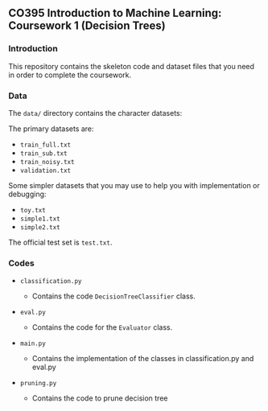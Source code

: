 ## CO395 Introduction to Machine Learning: Coursework 1 (Decision Trees)

### Introduction

This repository contains the skeleton code and dataset files that you need 
in order to complete the coursework.

### Data

The ``data/`` directory contains the character datasets:

The primary datasets are:
- ``train_full.txt``
- ``train_sub.txt``
- ``train_noisy.txt``
- ``validation.txt``

Some simpler datasets that you may use to help you with implementation or 
debugging:
- ``toy.txt``
- ``simple1.txt``
- ``simple2.txt``

The official test set is ``test.txt``.

### Codes

- ``classification.py``

	* Contains the code ``DecisionTreeClassifier`` class.


- ``eval.py``

	* Contains the code for the ``Evaluator`` class.


- ``main.py``

	* Contains the implementation of the classes in classification.py and eval.py

-  ``pruning.py``
	* Contains the code to prune decision tree
